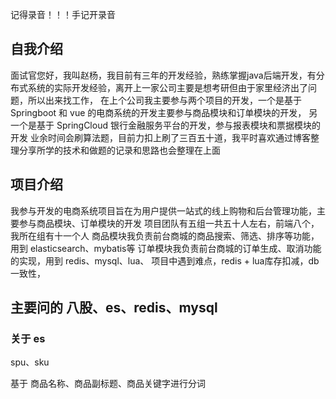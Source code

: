 
记得录音！！！手记开录音

## 自我介绍
面试官您好，我叫赵杨，我目前有三年的开发经验，熟练掌握java后端开发，有分布式系统的实际开发经验，离开上一家公司主要是想考研但由于家里经济出了问题，所以出来找工作，
在上个公司我主要参与两个项目的开发，一个是基于 Springboot 和 vue 的电商系统的开发主要参与商品模块和订单模块的开发，
另一个是基于 SpringCloud 银行金融服务平台的开发，参与报表模块和票据模块的开发
业余时间会刷算法题，目前力扣上刷了三百五十道，我平时喜欢通过博客整理分享所学的技术和做题的记录和思路也会整理在上面

## 项目介绍
我参与开发的电商系统项目旨在为用户提供一站式的线上购物和后台管理功能，主要参与商品模块、订单模块的开发
项目团队有五组一共五十人左右，前端八个，我所在组有十一个人
商品模块我负责前台商城的商品搜索、筛选、排序等功能，用到 elasticsearch、mybatis等
订单模块我负责前台商城的订单生成、取消功能的实现，用到 redis、mysql、lua、
项目中遇到难点，redis + lua库存扣减，db一致性，

## 主要问的 八股、es、redis、mysql
### 关于 es
spu、sku

基于 商品名称、商品副标题、商品关键字进行分词
